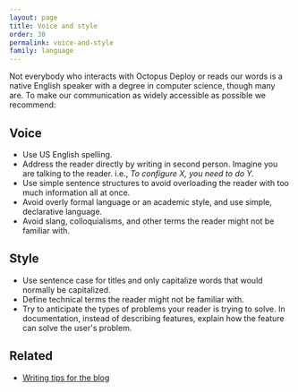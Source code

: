 ```yaml
---
layout: page
title: Voice and style
order: 30
permalink: voice-and-style
family: language
---
```


Not everybody who interacts with Octopus Deploy or reads our words is a native English speaker with a degree in computer science, though many are. To make our communication as widely accessible as possible we recommend:

## Voice

- Use US English spelling.
- Address the reader directly by writing in second person. Imagine you are talking to the reader. i.e., _To configure X, you need to do Y._
- Use simple sentence structures to avoid overloading the reader with too much information all at once.
- Avoid overly formal language or an academic style, and use simple, declarative language.
- Avoid slang, colloquialisms, and other terms the reader might not be familiar with.

## Style

- Use sentence case for titles and only capitalize words that would normally be capitalized.
- Define technical terms the reader might not be familiar with.
- Try to anticipate the types of problems your reader is trying to solve. In documentation, instead of describing features, explain how the feature can solve the user's problem.

## Related

- [Writing tips for the blog](writing-tips-for-the-blog)

